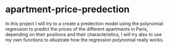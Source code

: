 # apartment-price-predection
In this project I will try to a create a predection model using the polynomial regression to predict the prices of the different apartments in Paris, depending on their positions and their characteristics, I will try also to use my own functions to ellustrate how the regression polynomial really works.
